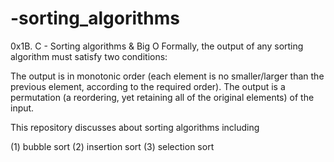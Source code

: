 # -sorting_algorithms

0x1B. C - Sorting algorithms & Big O
Formally, the output of any sorting algorithm must satisfy two conditions:

The output is in monotonic order (each element is no smaller/larger than the previous element, according to the required order).
The output is a permutation (a reordering, yet retaining all of the original elements) of the input.

This repository discusses about sorting algorithms including

(1) bubble sort
(2) insertion sort 
(3) selection sort
